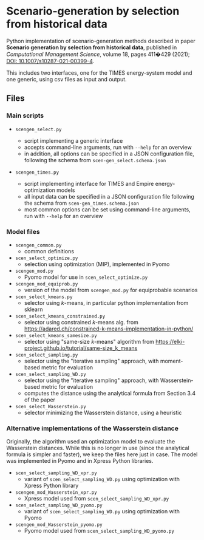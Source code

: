 Scenario-generation by selection from historical data
=====================================================

Python implementation of scenario-generation methods described in paper __Scenario generation by selection from historical data__, published in _Computational Management Science_, volume 18, pages 411�429 (2021); [DOI: 10.1007/s10287-021-00399-4](https://doi.org/10.1007/s10287-021-00399-4).

This includes two interfaces, one for the TIMES energy-system model and one generic, using csv files as input and output.

Files
----

### Main scripts

- `scengen_select.py`
	- script implementing a generic interface
	- accepts command-line arguments, run with `--help` for an overview
	- in addition, all options can be specified in a JSON configuration file,
	  following the schema from `scen-gen_select.schema.json`

- `scengen_times.py`
	- script implementing interface for TIMES and Empire energy-optimization models
	- all input data can be specified in a JSON configuration file
	  following the schema from `scen-gen_times.schema.json`
	- most common options can be set using command-line arguments, run with `--help` for an overview


### Model files

- `scengen_common.py`
	- common definitions
- `scen_select_optimize.py`
	- selection using optimization (MIP), implemented in Pyomo
- `scengen_mod.py`
	- Pyomo model for use in `scen_select_optimize.py`
- `scengen_mod_equiprob.py`
	- version of the model from `scengen_mod.py` for equiprobable scenarios
- `scen_select_kmeans.py`
	- selector using _k_-means, in particular python implementation from sklearn
- `scen_select_kmeans_constrained.py`
	- selector using constrained _k_-means alg. from <https://adared.ch/constrained-k-means-implementation-in-python/>
- `scen_select_kmeans_samesize.py`
	- selector using "same-size _k_-means" algorithm from <https://elki-project.github.io/tutorial/same-size_k_means>
- `scen_select_sampling.py`
	- selector using the "iterative sampling" approach, with moment-based metric for evaluation
- `scen_select_sampling_WD.py`
	- selector using the "iterative sampling" approach, with Wasserstein-based metric for evaluation
	- computes the distance using the analytical formula from Section 3.4 of the paper
- `scen_select_Wasserstein.py`
	- selector minimizing the Wasserstein distance, using a heuristic

### Alternative implementations of the Wasserstein distance

Originally, the algorithm used an optimization model to evaluate the Wasserstein distances.
While this is no longer in use (since the analytical formula is simpler and faster), we keep the files here just in case.
The model was implemented in Pyomo and in Xpress Python libraries.

- `scen_select_sampling_WD_xpr.py`
	- variant of `scen_select_sampling_WD.py` using optimization with Xpress Python library
- `scengen_mod_Wasserstein_xpr.py`
	- Xpress model used from `scen_select_sampling_WD_xpr.py`
- `scen_select_sampling_WD_pyomo.py`
	- variant of `scen_select_sampling_WD.py` using optimization with Pyomo
- `scengen_mod_Wasserstein_pyomo.py`
	- Pyomo model used from `scen_select_sampling_WD_pyomo.py`
